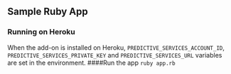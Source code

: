 ## Sample Ruby App

### Running on Heroku
When the add-on is installed on Heroku, `PREDICTIVE_SERVICES_ACCOUNT_ID`, `PREDICTIVE_SERVICES_PRIVATE_KEY` and `PREDICTIVE_SERVICES_URL` variables are set in the environment.
####Run the app
`ruby app.rb`
